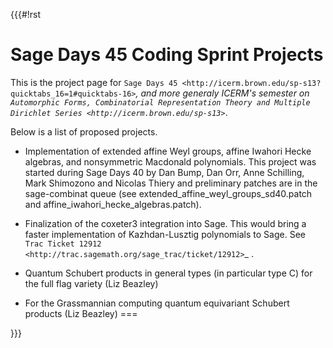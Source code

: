 {{{#!rst

Sage Days 45 Coding Sprint Projects
===================================

This is the project page for `Sage Days 45 <http://icerm.brown.edu/sp-s13?quicktabs_16=1#quicktabs-16>`_, and more generaly ICERM's
semester on `Automorphic Forms, Combinatorial Representation Theory and Multiple Dirichlet Series <http://icerm.brown.edu/sp-s13>`_.

Below is a list of proposed projects.

- Implementation of extended affine Weyl groups, affine Iwahori Hecke algebras, and nonsymmetric Macdonald polynomials. This project was started during Sage Days 40 by Dan Bump, Dan Orr, Anne Schilling, Mark Shimozono and Nicolas Thiery and preliminary patches are in the sage-combinat queue (see extended_affine_weyl_groups_sd40.patch and affine_iwahori_hecke_algebras.patch).

- Finalization of the coxeter3 integration into Sage. This would bring a faster implementation of Kazhdan-Lusztig polynomials to Sage. See `Trac Ticket 12912 <http://trac.sagemath.org/sage_trac/ticket/12912>`_ .

- Quantum Schubert products in general types (in particular type C) for the full flag variety (Liz Beazley)

- For the Grassmannian computing quantum equivariant Schubert products (Liz Beazley)
===

}}}

